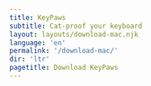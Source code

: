 ```yaml
---
title: KeyPaws
subtitle: Cat-proof your keyboard
layout: layouts/download-mac.njk 
language: 'en'
permalink: '/download-mac/'
dir: 'ltr'
pagetitle: Download KeyPaws
---
```

